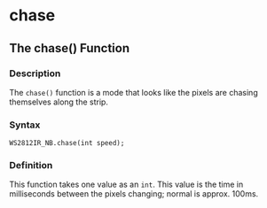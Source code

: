 # chase

## The chase() Function

### Description

The `chase()` function is a mode that looks like the pixels are chasing themselves along the strip.

### Syntax

```
WS2812IR_NB.chase(int speed);
```

### Definition

This function takes one value as an `int`.  This value is the time in milliseconds between the pixels changing; normal is approx. 100ms.
